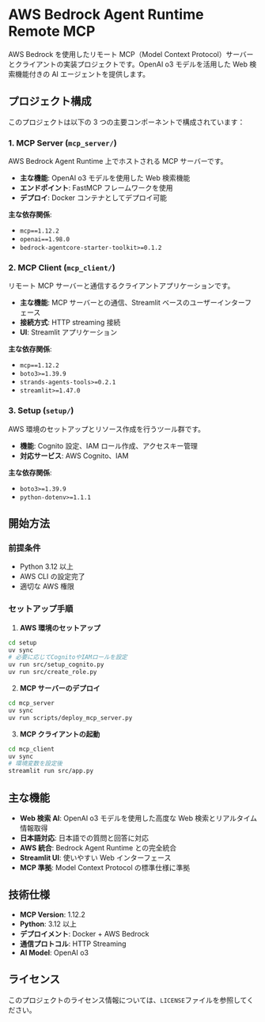 # AWS Bedrock Agent Runtime Remote MCP

AWS Bedrock を使用したリモート MCP（Model Context Protocol）サーバーとクライアントの実装プロジェクトです。OpenAI o3 モデルを活用した Web 検索機能付きの AI エージェントを提供します。

## プロジェクト構成

このプロジェクトは以下の 3 つの主要コンポーネントで構成されています：

### 1. MCP Server (`mcp_server/`)

AWS Bedrock Agent Runtime 上でホストされる MCP サーバーです。

- **主な機能**: OpenAI o3 モデルを使用した Web 検索機能
- **エンドポイント**: FastMCP フレームワークを使用
- **デプロイ**: Docker コンテナとしてデプロイ可能

**主な依存関係**:

- `mcp==1.12.2`
- `openai==1.98.0`
- `bedrock-agentcore-starter-toolkit>=0.1.2`

### 2. MCP Client (`mcp_client/`)

リモート MCP サーバーと通信するクライアントアプリケーションです。

- **主な機能**: MCP サーバーとの通信、Streamlit ベースのユーザーインターフェース
- **接続方式**: HTTP streaming 接続
- **UI**: Streamlit アプリケーション

**主な依存関係**:

- `mcp==1.12.2`
- `boto3>=1.39.9`
- `strands-agents-tools>=0.2.1`
- `streamlit>=1.47.0`

### 3. Setup (`setup/`)

AWS 環境のセットアップとリソース作成を行うツール群です。

- **機能**: Cognito 設定、IAM ロール作成、アクセスキー管理
- **対応サービス**: AWS Cognito、IAM

**主な依存関係**:

- `boto3>=1.39.9`
- `python-dotenv>=1.1.1`

## 開始方法

### 前提条件

- Python 3.12 以上
- AWS CLI の設定完了
- 適切な AWS 権限

### セットアップ手順

1. **AWS 環境のセットアップ**

```bash
cd setup
uv sync
# 必要に応じてCognitoやIAMロールを設定
uv run src/setup_cognito.py
uv run src/create_role.py
```

2. **MCP サーバーのデプロイ**

```bash
cd mcp_server
uv sync
uv run scripts/deploy_mcp_server.py
```

3. **MCP クライアントの起動**

```bash
cd mcp_client
uv sync
# 環境変数を設定後
streamlit run src/app.py
```

## 主な機能

- **Web 検索 AI**: OpenAI o3 モデルを使用した高度な Web 検索とリアルタイム情報取得
- **日本語対応**: 日本語での質問と回答に対応
- **AWS 統合**: Bedrock Agent Runtime との完全統合
- **Streamlit UI**: 使いやすい Web インターフェース
- **MCP 準拠**: Model Context Protocol の標準仕様に準拠

## 技術仕様

- **MCP Version**: 1.12.2
- **Python**: 3.12 以上
- **デプロイメント**: Docker + AWS Bedrock
- **通信プロトコル**: HTTP Streaming
- **AI Model**: OpenAI o3

## ライセンス

このプロジェクトのライセンス情報については、`LICENSE`ファイルを参照してください。
